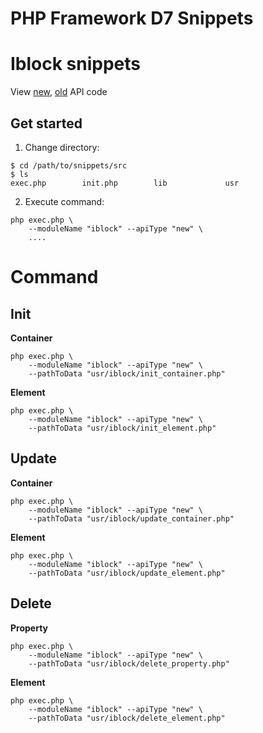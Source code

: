 # PHP Framework D7 Snippets


# Iblock snippets

View [new](/src/lib/iblock/new), [old](/src/lib/iblock/old) API code

## Get started

1. Change directory:

```shell
$ cd /path/to/snippets/src
$ ls
exec.php        init.php        lib             usr
```

2. Execute command:

```shell
php exec.php \
    --moduleName "iblock" --apiType "new" \
    ....
```

# Command

## Init

**Container**

```shell
php exec.php \
    --moduleName "iblock" --apiType "new" \
    --pathToData "usr/iblock/init_container.php"
```

**Element**

```shell
php exec.php \
    --moduleName "iblock" --apiType "new" \
    --pathToData "usr/iblock/init_element.php"
```

## Update

**Container**

```shell
php exec.php \
    --moduleName "iblock" --apiType "new" \
    --pathToData "usr/iblock/update_container.php"
```

**Element**

```shell
php exec.php \
    --moduleName "iblock" --apiType "new" \
    --pathToData "usr/iblock/update_element.php"
```

## Delete

**Property**

```shell
php exec.php \
    --moduleName "iblock" --apiType "new" \
    --pathToData "usr/iblock/delete_property.php"
```

**Element**

```shell
php exec.php \
    --moduleName "iblock" --apiType "new" \
    --pathToData "usr/iblock/delete_element.php"
```

